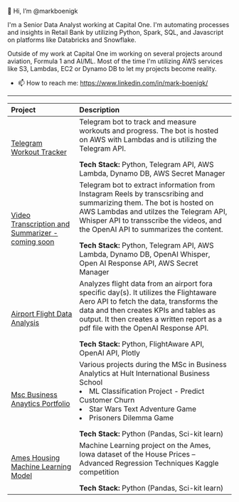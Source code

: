 👋 Hi, I’m @markboenigk

I'm a Senior Data Analyst working at Capital One. I'm automating processes and insights in Retail Bank by utilizing Python, Spark, SQL, and Javascript on platforms like Databricks and Snowflake. 

Outside of my work at Capital One im working on several projects around aviation, Formula 1 and AI/ML. Most of the time I'm utilizing AWS services like S3, Lambdas, EC2 or Dynamo DB to let my projects become reality. 

- 📫 How to reach me: https://www.linkedin.com/in/mark-boenigk/

***

| Project     | Description |
| :---        |    :----    |
|[Telegram Workout Tracker](https://github.com/markboenigk/Telegram-Workout-Tracker) |Telegram bot to track and measure workouts and progress. The bot is hosted on AWS with Lambdas and is utilizing the Telegram API. </p> <b> Tech Stack:</b> Python, Telegram API, AWS Lambda, Dynamo DB, AWS Secret Manager| 
|[Video Transcription and Summarizer - coming soon]()|Telegram bot to extract information from Instagram Reels by transcsribing and summarizing them. The bot is hosted on AWS Lambdas and utilzes the Telegram API, Whisper API to transscribe the videos, and the OpenAI API to summarizes the content. </p> <b> Tech Stack:</b> Python, Telegram API, AWS Lambda, Dynamo DB, OpenAI Whisper, Open AI Response API, AWS Secret Manager|
|[Airport Flight Data Analysis](https://github.com/markboenigk/Airport-Flight-Analysis/tree/main)|Analyzes flight data from an airport fora specific day(s). It utilizes the Flightaware Aero API to fetch the data, transforms the data and then creates KPIs and tables as output. It then creates a written report as a pdf file with the OpenAI Response API. </p> <b> Tech Stack:</b> Python, FlightAware API, OpenAI API, Plotly|
|[Msc Business Anaytics Portfolio](https://github.com/markboenigk/Msc_Business_Analytics_Portfolio)|Various projects during the MSc in Business Analytics at Hult International Business School <li> ML Classification Project - Predict Customer Churn <li> Star Wars Text Adventure Game <li> Prisoners Dilemma Game </p> <b> Tech Stack:</b> Python (Pandas, Sci-kit learn)|
|[Ames Housing Machine Learning Model](https://github.com/markboenigk/Ames_Housing_ML)|Machine Learning project on the Ames, Iowa dataset of the House Prices – Advanced Regression Techniques Kaggle competition </p> <b> Tech Stack:</b> Python (Pandas, Sci-kit learn) |




<!---
markboenigk/markboenigk is a ✨ special ✨ repository because its `README.md` (this file) appears on your GitHub profile.
You can click the Preview link to take a look at your changes.
--->
